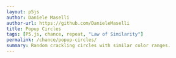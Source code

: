```yaml
---
layout: p5js
author: Daniele Maselli
author-url: https://github.com/DanieleMaselli 
title: Popup Circles 
tags: [P5.js, chance, repeat, "Law of Similarity"]
permalink: /chance/popup-circles/
summary: Random crackling circles with similar color ranges. 
---
```

